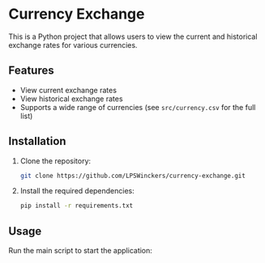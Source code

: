 # Currency Exchange

This is a Python project that allows users to view the current and historical exchange rates for various currencies.

## Features

- View current exchange rates
- View historical exchange rates
- Supports a wide range of currencies (see `src/currency.csv` for the full list)

## Installation

1. Clone the repository:

    ```sh
    git clone https://github.com/LPSWinckers/currency-exchange.git
    ```

2. Install the required dependencies:

    ```sh
    pip install -r requirements.txt
    ```

## Usage

Run the main script to start the application:

